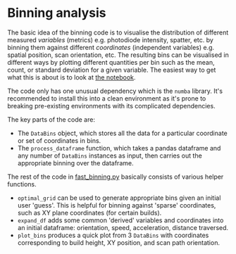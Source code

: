 # Binning analysis
The basic idea of the binning code is to visualise the distribution of different measured _variables_ (metrics) e.g. photodiode intensity, spatter, etc. by binning them against different _coordinates_ (independent variables) e.g. spatial position, scan orientation, etc. 
The resulting bins can be visualised in different ways by plotting different quantities per bin such as the mean, count, or standard deviation for a given variable. 
The easiest way to get what this is about is to look at [the notebook](binning_v2.ipynb). 

The code only has one unusual dependency which is the `numba` library. It's recommended to install this into a clean environment as it's prone to breaking pre-existing environments with its complicated dependencies. 

The key parts of the code are:
* The `DataBins` object, which stores all the data for a particular coordinate or set of coordinates in bins.
* The `process_dataframe` function, which takes a pandas dataframe and any number of `DataBins` instances as input, then carries out the appropriate binning over the dataframe.

The rest of the code in [fast_binning.py](fast_binning.py) basically consists of various helper functions.
* `optimal_grid` can be used to generate appropriate bins given an initial user 'guess'. This is helpful for binning against 'sparse' coordinates, such as XY plane coordinates (for certain builds).
* `expand_df` adds some common 'derived' variables and coordinates into an initial dataframe: orientation, speed, acceleration, distance traversed.
* `plot_bins` produces a quick plot from 3 `DataBins` with coordinates corresponding to build height, XY position, and scan path orientation. 
